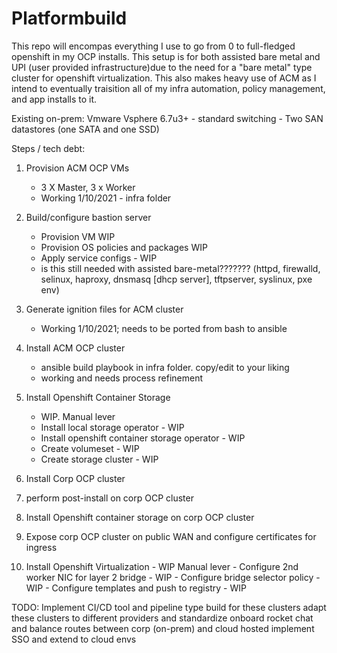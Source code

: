 # Platformbuild

This repo will encompas everything I use to go from 0 to full-fledged openshift in my OCP installs.  This setup is for both assisted bare metal and UPI (user provided infrastructure)due to the need for a "bare metal" type cluster for openshift virtualization.  This also makes heavy use of ACM as I intend to eventually traisition all of my infra automation, policy management, and app installs to it.

Existing on-prem:
Vmware Vsphere 6.7u3+ - standard switching - Two SAN datastores (one SATA and one SSD)

Steps / tech debt:

1.  Provision ACM OCP VMs
    -  3 X Master, 3 x Worker
    -  Working 1/10/2021 - infra folder
2.  Build/configure bastion server
    - Provision VM WIP
    - Provision OS policies and packages WIP
    - Apply service configs - WIP
    - is this still needed with assisted bare-metal???????
    (httpd, firewalld, selinux, haproxy, dnsmasq [dhcp server], tftpserver, syslinux, pxe env)
3.  Generate ignition files for ACM cluster
    -  Working 1/10/2021; needs to be ported from bash to ansible
4.  Install ACM OCP cluster
    - ansible build playbook in infra folder.  copy/edit to your liking
    - working and needs process refinement
5.  Install Openshift Container Storage
    -  WIP.  Manual lever
    - Install local storage operator - WIP
    - Install openshift container storage operator - WIP
    - Create volumeset - WIP
    - Create storage cluster - WIP
6.  Install Corp OCP cluster
7.  perform post-install on corp OCP cluster
8.  Install Openshift container storage on corp OCP cluster
9.  Expose corp OCP cluster on public WAN and configure certificates for ingress
    
10.  Install Openshift Virtualization
    - WIP Manual lever
    - Configure 2nd worker NIC for layer 2 bridge - WIP
    - Configure bridge selector policy - WIP
    - Configure templates and push to registry - WIP

TODO:
Implement CI/CD tool and pipeline type build for these clusters
adapt these clusters to different providers and standardize
onboard rocket chat and balance routes between corp (on-prem) and cloud hosted
implement SSO and extend to cloud envs



